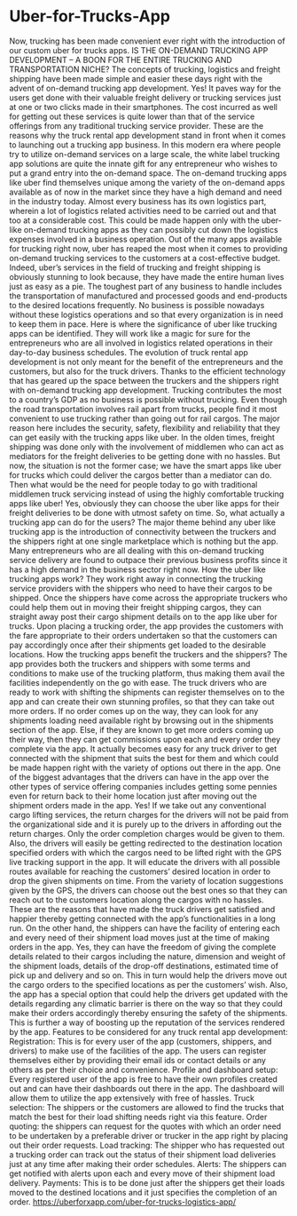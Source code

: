 # Uber-for-Trucks-App
Now, trucking has been made convenient ever right with the introduction of our custom uber for trucks apps. IS THE ON-DEMAND TRUCKING APP DEVELOPMENT – A BOON FOR THE ENTIRE TRUCKING AND TRANSPORTATION NICHE?  The concepts of trucking, logistics and freight shipping have been made simple and easier these days right with the advent of on-demand trucking app development. Yes! It paves way for the users get done with their valuable freight delivery or trucking services just at one or two clicks made in their smartphones.  The cost incurred as well for getting out these services is quite lower than that of the service offerings from any traditional trucking service provider. These are the reasons why the truck rental app development stand in front when it comes to launching out a trucking app business.  In this modern era where people try to utilize on-demand services on a large scale, the white label trucking app solutions are quite the innate gift for any entrepreneur who wishes to put a grand entry into the on-demand space. The on-demand trucking apps like uber find themselves unique among the variety of the on-demand apps available as of now in the market since they have a high demand and need in the industry today.  Almost every business has its own logistics part, wherein a lot of logistics related activities need to be carried out and that too at a considerable cost. This could be made happen only with the uber-like on-demand trucking apps as they can possibly cut down the logistics expenses involved in a business operation.  Out of the many apps available for trucking right now, uber has reaped the most when it comes to providing on-demand trucking services to the customers at a cost-effective budget. Indeed, uber’s services in the field of trucking and freight shipping is obviously stunning to look because, they have made the entire human lives just as easy as a pie. The toughest part of any business to handle includes the transportation of manufactured and processed goods and end-products to the desired locations frequently. No business is possible nowadays without these logistics operations and so that every organization is in need to keep them in pace.  Here is where the significance of uber like trucking apps can be identified. They will work like a magic for sure for the entrepreneurs who are all involved in logistics related operations in their day-to-day business schedules.  The evolution of truck rental app development is not only meant for the benefit of the entrepreneurs and the customers, but also for the truck drivers. Thanks to the efficient technology that has geared up the space between the truckers and the shippers right with on-demand trucking app development. Trucking contributes the most to a country’s GDP as no business is possible without trucking. Even though the road transportation involves rail apart from trucks, people find it most convenient to use trucking rather than going out for rail cargos. The major reason here includes the security, safety, flexibility and reliability that they can get easily with the trucking apps like uber. In the olden times, freight shipping was done only with the involvement of middlemen who can act as mediators for the freight deliveries to be getting done with no hassles. But now, the situation is not the former case; we have the smart apps like uber for trucks which could deliver the cargos better than a mediator can do.  Then what would be the need for people today to go with traditional middlemen truck servicing instead of using the highly comfortable trucking apps like uber! Yes, obviously they can choose the uber like apps for their freight deliveries to be done with utmost safety on time. So, what actually a trucking app can do for the users? The major theme behind any uber like trucking app is the introduction of connectivity between the truckers and the shippers right at one single marketplace which is nothing but the app. Many entrepreneurs who are all dealing with this on-demand trucking service delivery are found to outpace their previous business profits since it has a high demand in the business sector right now.  How the uber like trucking apps work? They work right away in connecting the trucking service providers with the shippers who need to have their cargos to be shipped. Once the shippers have come across the appropriate truckers who could help them out in moving their freight shipping cargos, they can straight away post their cargo shipment details on to the app like uber for trucks.  Upon placing a trucking order, the app provides the customers with the fare appropriate to their orders undertaken so that the customers can pay accordingly once after their shipments get loaded to the desirable locations.  How the trucking apps benefit the truckers and the shippers? The app provides both the truckers and shippers with some terms and conditions to make use of the trucking platform, thus making them avail the facilities independently on the go with ease. The truck drivers who are ready to work with shifting the shipments can register themselves on to the app and can create their own stunning profiles, so that they can take out more orders.  If no order comes up on the way, they can look for any shipments loading need available right by browsing out in the shipments section of the app. Else, if they are known to get more orders coming up their way, then they can get commissions upon each and every order they complete via the app. It actually becomes easy for any truck driver to get connected with the shipment that suits the best for them and which could be made happen right with the variety of options out there in the app. One of the biggest advantages that the drivers can have in the app over the other types of service offering companies includes getting some pennies even for return back to their home location just after moving out the shipment orders made in the app.  Yes! If we take out any conventional cargo lifting services, the return charges for the drivers will not be paid from the organizational side and it is purely up to the drivers in affording out the return charges. Only the order completion charges would be given to them. Also, the drivers will easily be getting redirected to the destination location specified orders with which the cargos need to be lifted right with the GPS live tracking support in the app. It will educate the drivers with all possible routes available for reaching the customers’ desired location in order to drop the given shipments on time. From the variety of location suggestions given by the GPS, the drivers can choose out the best ones so that they can reach out to the customers location along the cargos with no hassles.  These are the reasons that have made the truck drivers get satisfied and happier thereby getting connected with the app’s functionalities in a long run.  On the other hand, the shippers can have the facility of entering each and every need of their shipment load moves just at the time of making orders in the app. Yes, they can have the freedom of giving the complete details related to their cargos including the nature, dimension and weight of the shipment loads, details of the drop-off destinations, estimated time of pick up and delivery and so on. This in turn would help the drivers move out the cargo orders to the specified locations as per the customers’ wish.  Also, the app has a special option that could help the drivers get updated with the details regarding any climatic barrier is there on the way so that they could make their orders accordingly thereby ensuring the safety of the shipments. This is further a way of boosting up the reputation of the services rendered by the app.  Features to be considered for any truck rental app development: Registration: This is for every user of the app (customers, shippers, and drivers) to make use of the facilities of the app. The users can register themselves either by providing their email ids or contact details or any others as per their choice and convenience. Profile and dashboard setup: Every registered user of the app is free to have their own profiles created out and can have their dashboards out there in the app. The dashboard will allow them to utilize the app extensively with free of hassles. Truck selection: The shippers or the customers are allowed to find the trucks that match the best for their load shifting needs right via this feature. Order quoting: the shippers can request for the quotes with which an order need to be undertaken by a preferable driver or trucker in the app right by placing out their order requests. Load tracking: The shipper who has requested out a trucking order can track out the status of their shipment load deliveries just at any time after making their order schedules.  Alerts: The shippers can get notified with alerts upon each and every move of their shipment load delivery. Payments: This is to be done just after the shippers get their loads moved to the destined locations and it just specifies the completion of an order. https://uberforxapp.com/uber-for-trucks-logistics-app/
